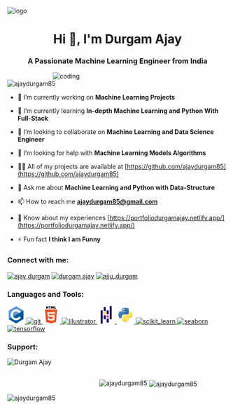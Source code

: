 ![logo]()
<h1 align="center">Hi 👋, I'm Durgam Ajay</h1>
<h3 align="center">A Passionate Machine Learning Engineer from India</h3>
<img align="right" alt="coding" width="400" src="https://user-images.githubusercontent.com/55389276/140866485-8fb1c876-9a8f-4d6a-98dc-08c4981eaf70.gif">
<p align="left"> <img src="https://komarev.com/ghpvc/?username=ajaydurgam85&label=Profile%20views&color=0e75b6&style=flat" alt="ajaydurgam85" /> </p>

- 🔭 I’m currently working on **Machine Learning Projects**

- 🌱 I’m currently learning **In-depth Machine Learning and Python With Full-Stack**

- 👯 I’m looking to collaborate on **Machine Learning and Data Science Engineer**

- 🤝 I’m looking for help with **Machine Learning Models Algorithms**

- 👨‍💻 All of my projects are available at [https://github.com/ajaydurgam85](https://github.com/ajaydurgam85)

- 💬 Ask me about **Machine Learning and Python with Data-Structure**

- 📫 How to reach me **ajaydurgam85@gmail.com**

- 📄 Know about my experiences [https://portfoliodurgamajay.netlify.app/](https://portfoliodurgamajay.netlify.app/)

- ⚡ Fun fact **I think I am Funny**

<h3 align="left">Connect with me:</h3>
<p align="left">
<a href="https://linkedin.com/in/ajay durgam" target="blank"><img align="center" src="https://raw.githubusercontent.com/rahuldkjain/github-profile-readme-generator/master/src/images/icons/Social/linked-in-alt.svg" alt="ajay durgam" height="30" width="40" /></a>
<a href="https://kaggle.com/durgam ajay" target="blank"><img align="center" src="https://raw.githubusercontent.com/rahuldkjain/github-profile-readme-generator/master/src/images/icons/Social/kaggle.svg" alt="durgam ajay" height="30" width="40" /></a>
<a href="https://instagram.com/ajju_durgam" target="blank"><img align="center" src="https://raw.githubusercontent.com/rahuldkjain/github-profile-readme-generator/master/src/images/icons/Social/instagram.svg" alt="ajju_durgam" height="30" width="40" /></a>
</p>

<h3 align="left">Languages and Tools:</h3>
<p align="left"> <a href="https://www.cprogramming.com/" target="_blank" rel="noreferrer"> <img src="https://raw.githubusercontent.com/devicons/devicon/master/icons/c/c-original.svg" alt="c" width="40" height="40"/> </a> <a href="https://git-scm.com/" target="_blank" rel="noreferrer"> <img src="https://www.vectorlogo.zone/logos/git-scm/git-scm-icon.svg" alt="git" width="40" height="40"/> </a> <a href="https://www.w3.org/html/" target="_blank" rel="noreferrer"> <img src="https://raw.githubusercontent.com/devicons/devicon/master/icons/html5/html5-original-wordmark.svg" alt="html5" width="40" height="40"/> </a> <a href="https://www.adobe.com/in/products/illustrator.html" target="_blank" rel="noreferrer"> <img src="https://www.vectorlogo.zone/logos/adobe_illustrator/adobe_illustrator-icon.svg" alt="illustrator" width="40" height="40"/> </a> <a href="https://pandas.pydata.org/" target="_blank" rel="noreferrer"> <img src="https://raw.githubusercontent.com/devicons/devicon/2ae2a900d2f041da66e950e4d48052658d850630/icons/pandas/pandas-original.svg" alt="pandas" width="40" height="40"/> </a> <a href="https://www.python.org" target="_blank" rel="noreferrer"> <img src="https://raw.githubusercontent.com/devicons/devicon/master/icons/python/python-original.svg" alt="python" width="40" height="40"/> </a> <a href="https://scikit-learn.org/" target="_blank" rel="noreferrer"> <img src="https://upload.wikimedia.org/wikipedia/commons/0/05/Scikit_learn_logo_small.svg" alt="scikit_learn" width="40" height="40"/> </a> <a href="https://seaborn.pydata.org/" target="_blank" rel="noreferrer"> <img src="https://seaborn.pydata.org/_images/logo-mark-lightbg.svg" alt="seaborn" width="40" height="40"/> </a> <a href="https://www.tensorflow.org" target="_blank" rel="noreferrer"> <img src="https://www.vectorlogo.zone/logos/tensorflow/tensorflow-icon.svg" alt="tensorflow" width="40" height="40"/> </a> </p>

<h3 align="left">Support:</h3>
<p><a href="https://www.buymeacoffee.com/Durgam Ajay"> <img align="left" src="https://cdn.buymeacoffee.com/buttons/v2/default-yellow.png" height="50" width="210" alt="Durgam Ajay" /></a></p><br><br>

<p><img align="left" src="https://github-readme-stats.vercel.app/api/top-langs?username=ajaydurgam85&show_icons=true&locale=en&layout=compact" alt="ajaydurgam85" /></p>

<p>&nbsp;<img align="center" src="https://github-readme-stats.vercel.app/api?username=ajaydurgam85&show_icons=true&locale=en" alt="ajaydurgam85" /></p>

<p><img align="center" src="https://github-readme-streak-stats.herokuapp.com/?user=ajaydurgam85&" alt="ajaydurgam85" /></p>

